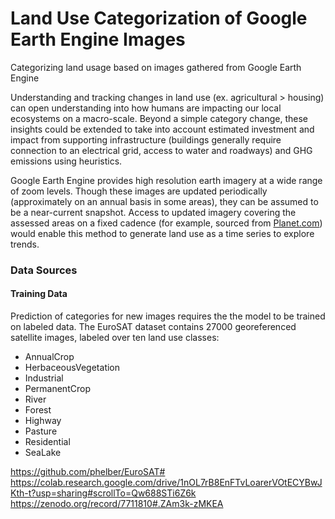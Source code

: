 # Land Use Categorization of Google Earth Engine Images
Categorizing land usage based on images gathered from Google Earth Engine

Understanding and tracking changes in land use (ex. agricultural > housing) can open understanding into how humans are impacting our local ecosystems on a macro-scale.  Beyond a simple category change, these insights could be extended to take into account estimated investment and impact from supporting infrastructure (buildings generally require connection to an electrical grid, access to water and roadways) and GHG emissions using heuristics.

Google Earth Engine provides high resolution earth imagery at a wide range of zoom levels.  Though these images are updated periodically (approximately on an annual basis in some areas), they can be assumed to be a near-current snapshot.  Access to updated imagery covering the assessed areas on a fixed cadence (for example, sourced from [Planet.com](planet.com)) would enable this method to generate land use as a time series to explore trends.

### Data Sources
#### Training Data
Prediction of categories for new images requires the the model to be trained on labeled data.  The EuroSAT dataset contains 27000 georeferenced satellite images, labeled over ten land use classes:
 - AnnualCrop
 - HerbaceousVegetation
 - Industrial
 - PermanentCrop
 - River
 - Forest
 - Highway
 - Pasture
 - Residential
 - SeaLake


https://github.com/phelber/EuroSAT#
https://colab.research.google.com/drive/1nOL7rB8EnFTvLoarerVOtECYBwJKth-t?usp=sharing#scrollTo=Qw688STi6Z6k
https://zenodo.org/record/7711810#.ZAm3k-zMKEA